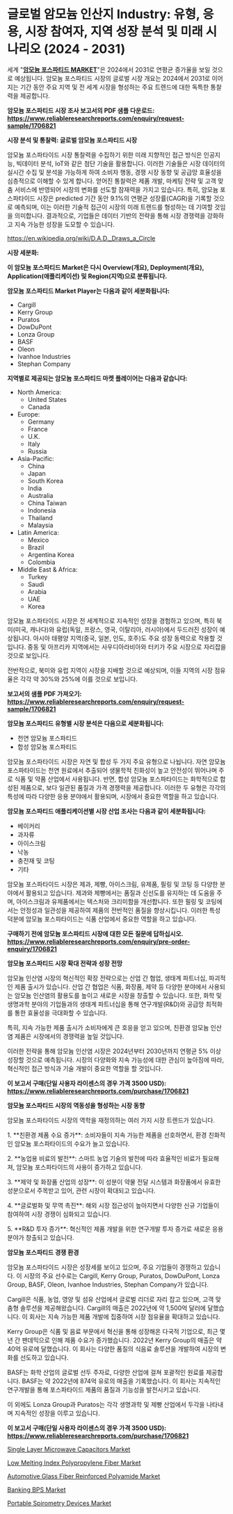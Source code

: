 <p><h1>글로벌 암모늄 인산지 Industry: 유형, 응용, 시장 참여자, 지역 성장 분석 및 미래 시나리오 (2024 - 2031)</h1></p><p>세계 "<strong><a href="https://www.reliableresearchreports.com/ammonium-phosphatide-r1706821">암모늄 포스파티드 MARKET</a></strong>"은 2024에서 2031로 연평균 증가율을 보일 것으로 예상됩니다. 암모늄 포스파티드 시장의 글로벌 시장 개요는 2024에서 2031로 이어지는 기간 동안 주요 지역 및 전 세계 시장을 형성하는 주요 트렌드에 대한 독특한 통찰력을 제공합니다.</p>
<p><strong>암모늄 포스파티드 시장 조사 보고서의 PDF 샘플 다운로드: <a href="https://www.reliableresearchreports.com/enquiry/request-sample/1706821">https://www.reliableresearchreports.com/enquiry/request-sample/1706821</a></strong></p>
<p><strong>시장 분석 및 통찰력: 글로벌 암모늄 포스파티드 시장</strong></p>
<p><p>암모늄 포스파타이드 시장 통찰력을 수집하기 위한 미래 지향적인 접근 방식은 인공지능, 빅데이터 분석, IoT와 같은 첨단 기술을 활용합니다. 이러한 기술들은 시장 데이터의 실시간 수집 및 분석을 가능하게 하여 소비자 행동, 경쟁 시장 동향 및 공급망 효율성을 심층적으로 이해할 수 있게 합니다. 얻어진 통찰력은 제품 개발, 마케팅 전략 및 고객 맞춤 서비스에 반영되어 시장의 변화를 선도할 잠재력을 가지고 있습니다. 특히, 암모늄 포스파타이드 시장은 predicted 기간 동안 9.1%의 연평균 성장률(CAGR)을 기록할 것으로 예측되며, 이는 이러한 기술적 접근이 시장의 미래 트렌드를 형성하는 데 기여할 것임을 의미합니다. 결과적으로, 기업들은 데이터 기반의 전략을 통해 시장 경쟁력을 강화하고 지속 가능한 성장을 도모할 수 있습니다.</p></p>
<p><a href="%7CAUTHORITHY_DOMAIN_URL%7C">https://en.wikipedia.org/wiki/D.A.D._Draws_a_Circle</a></p>
<p><strong>시장 세분화:</strong></p>
<p><strong>이 암모늄 포스파티드 Market은 다시 Overview(개요), Deployment(개요), Application(애플리케이션) 및 Region(지역)으로 분류됩니다.</strong></p>
<p><strong>암모늄 포스파티드 Market Player는 다음과 같이 세분화됩니다:</strong></p>
<p><ul><li>Cargill</li><li>Kerry Group</li><li>Puratos</li><li>DowDuPont</li><li>Lonza Group</li><li>BASF</li><li>Oleon</li><li>Ivanhoe Industries</li><li>Stephan Company</li></ul></p>
<p><strong>지역별로 제공되는 암모늄 포스파티드 마켓 플레이어는 다음과 같습니다:</strong></p>
<p><ul>
    <li>
        North America:
        <ul>
            <li>United States</li>
            <li>Canada</li>
        </ul>
    </li>
    <li>
        Europe:
        <ul>
            <li>Germany</li>
            <li>France</li>
            <li>U.K.</li>
            <li>Italy</li>
            <li>Russia</li>
        </ul>
    </li>
    <li>
        Asia-Pacific:
        <ul>
            <li>China</li>
            <li>Japan</li>
            <li>South Korea</li>
            <li>India</li>
            <li>Australia</li>
            <li>China Taiwan</li>
            <li>Indonesia</li>
            <li>Thailand</li>
            <li>Malaysia</li>
        </ul>
    </li>
    <li>
        Latin America:
        <ul>
            <li>Mexico</li>
            <li>Brazil</li>
            <li>Argentina Korea</li>
            <li>Colombia</li>
        </ul>
    </li>
    <li>
        Middle East & Africa:
        <ul>
            <li>Turkey</li>
            <li>Saudi</li>
            <li>Arabia</li>
            <li>UAE</li>
            <li>Korea</li>
        </ul>
    </li>
    </ul></p>
<p><p>암모늄 포스파타이드 시장은 전 세계적으로 지속적인 성장을 경험하고 있으며, 특히 북미(미국, 캐나다)와 유럽(독일, 프랑스, 영국, 이탈리아, 러시아)에서 두드러진 성장이 예상됩니다. 아시아 태평양 지역(중국, 일본, 인도, 호주)도 주요 성장 동력으로 작용할 것입니다. 중동 및 아프리카 지역에서는 사우디아라비아와 터키가 주요 시장으로 자리잡을 것으로 보입니다. </p><p>전반적으로, 북미와 유럽 지역이 시장을 지배할 것으로 예상되며, 이들 지역의 시장 점유율은 각각 약 30%와 25%에 이를 것으로 보입니다.</p></p>
<p><strong>보고서의 샘플 PDF 가져오기: <a href="https://www.reliableresearchreports.com/enquiry/request-sample/1706821">https://www.reliableresearchreports.com/enquiry/request-sample/1706821</a></strong></p>
<p><strong>암모늄 포스파티드 유형별 시장 분석은 다음으로 세분화됩니다:</strong></p>
<p><ul><li>천연 암모늄 포스파티드</li><li>합성 암모늄 포스파티드</li></ul></p>
<p><p>암모늄 포스파타이드 시장은 자연 및 합성 두 가지 주요 유형으로 나뉩니다. 자연 암모늄 포스파타이드는 천연 원료에서 추출되어 생물학적 친화성이 높고 안전성이 뛰어나며 주로 식품 및 약품 산업에서 사용됩니다. 반면, 합성 암모늄 포스파타이드는 화학적으로 합성된 제품으로, 보다 일관된 품질과 가격 경쟁력을 제공합니다. 이러한 두 유형은 각각의 특성에 따라 다양한 응용 분야에서 활용되며, 시장에서 중요한 역할을 하고 있습니다.</p></p>
<p><strong>암모늄 포스파티드 애플리케이션별 시장 산업 조사는 다음과 같이 세분화됩니다:</strong></p>
<p><ul><li>베이커리</li><li>과자류</li><li>아이스크림</li><li>낙농</li><li>충전재 및 코팅</li><li>기타</li></ul></p>
<p><p>암모늄 포스파타이드 시장은 제과, 제빵, 아이스크림, 유제품, 필링 및 코팅 등 다양한 분야에서 활용되고 있습니다. 제과와 제빵에서는 품질과 신선도를 유지하는 데 도움을 주며, 아이스크림과 유제품에서는 텍스처와 크리미함을 개선합니다. 또한 필링 및 코팅에서는 안정성과 일관성을 제공하여 제품의 전반적인 품질을 향상시킵니다. 이러한 특성 덕분에 암모늄 포스파타이드는 식품 산업에서 중요한 역할을 하고 있습니다.</p></p>
<p><strong>구매하기 전에 암모늄 포스파티드 시장에 대한 모든 질문에 답하십시오. <a href="https://www.reliableresearchreports.com/enquiry/pre-order-enquiry/1706821">https://www.reliableresearchreports.com/enquiry/pre-order-enquiry/1706821</a></strong></p>
<p><strong>암모늄 포스파티드 시장 확대 전략과 성장 전망</strong></p>
<p><p>암모늄 인산염 시장의 혁신적인 확장 전략으로는 산업 간 협업, 생태계 파트너십, 파괴적인 제품 출시가 있습니다. 산업 간 협업은 식품, 화장품, 제약 등 다양한 분야에서 사용되는 암모늄 인산염의 활용도를 높이고 새로운 시장을 창출할 수 있습니다. 또한, 화학 및 생명과학 분야의 기업들과의 생태계 파트너십을 통해 연구개발(R&D)와 공급망 최적화를 통한 효율성을 극대화할 수 있습니다. </p><p>특히, 지속 가능한 제품 출시가 소비자에게 큰 호응을 얻고 있으며, 친환경 암모늄 인산염 제품은 시장에서의 경쟁력을 높일 것입니다. </p><p>이러한 전략을 통해 암모늄 인산염 시장은 2024년부터 2030년까지 연평균 5% 이상 성장할 것으로 예측됩니다. 시장의 다양화와 지속 가능성에 대한 관심이 높아짐에 따라, 혁신적인 접근 방식과 기술 개발이 중요한 역할을 할 것입니다.</p></p>
<p><strong>이 보고서 구매(단일 사용자 라이센스의 경우 가격 3500 USD): <a href="https://www.reliableresearchreports.com/purchase/1706821">https://www.reliableresearchreports.com/purchase/1706821</a></strong></p>
<p><strong>암모늄 포스파티드 시장의 역동성을 형성하는 시장 동향</strong></p>
<p><p>암모늄 포스파타이드 시장의 역학을 재정의하는 여러 가지 시장 트렌드가 있습니다.</p><p>1. **친환경 제품 수요 증가**: 소비자들이 지속 가능한 제품을 선호하면서, 환경 친화적인 암모늄 포스파타이드의 수요가 늘고 있습니다.</p><p>2. **농업용 비료의 발전**: 스마트 농업 기술의 발전에 따라 효율적인 비료가 필요해져, 암모늄 포스파타이드의 사용이 증가하고 있습니다.</p><p>3. **제약 및 화장품 산업의 성장**: 이 성분이 약물 전달 시스템과 화장품에서 유효한 성분으로서 주목받고 있어, 관련 시장이 확대되고 있습니다.</p><p>4. **글로벌화 및 무역 촉진**: 해외 시장 접근성이 높아지면서 다양한 신규 기업들이 참여하여 시장 경쟁이 심화되고 있습니다.</p><p>5. **R&D 투자 증가**: 혁신적인 제품 개발을 위한 연구개발 투자 증가로 새로운 응용 분야가 창출되고 있습니다.</p></p>
<p><strong>암모늄 포스파티드 경쟁 환경</strong></p>
<p><p>암모늄 포스파타이드 시장은 성장세를 보이고 있으며, 주요 기업들이 경쟁하고 있습니다. 이 시장의 주요 선수로는 Cargill, Kerry Group, Puratos, DowDuPont, Lonza Group, BASF, Oleon, Ivanhoe Industries, Stephan Company가 있습니다.</p><p>Cargill은 식품, 농업, 영양 및 섬유 산업에서 글로벌 리더로 자리 잡고 있으며, 고객 맞춤형 솔루션을 제공해왔습니다. Cargill의 매출은 2022년에 약 1,500억 달러에 달했습니다. 이 회사는 지속 가능한 제품 개발에 집중하여 시장 점유율을 확대하고 있습니다.</p><p>Kerry Group은 식품 및 음료 부문에서 혁신을 통해 성장해온 다국적 기업으로, 최근 몇 년 간 팬데믹으로 인해 제품 수요가 증가했습니다. 2022년 Kerry Group의 매출은 약 40억 유로에 달했습니다. 이 회사는 다양한 품질의 식음료 솔루션을 개발하여 시장의 변화를 선도하고 있습니다.</p><p>BASF는 화학 산업의 글로벌 선두 주자로, 다양한 산업에 걸쳐 포괄적인 원료를 제공합니다. BASF는 약 2022년에 874억 유로의 매출을 기록했습니다. 이 회사는 지속적인 연구개발을 통해 포스파타이드 제품의 품질과 기능성을 발전시키고 있습니다.</p><p>이 외에도 Lonza Group과 Puratos는 각각 생명과학 및 제빵 산업에서 두각을 나타내며 지속적인 성장을 이루고 있습니다.</p></p>
<p><strong>이 보고서 구매(단일 사용자 라이센스의 경우 가격 3500 USD): <a href="https://www.reliableresearchreports.com/purchase/1706821">https://www.reliableresearchreports.com/purchase/1706821</a></strong></p>
<p><p><a href="https://github.com/julyju69/Market-Research-Report-List-5/blob/main/single-layer-microwave-capacitors-market.md">Single Layer Microwave Capacitors Market</a></p><p><a href="https://issuu.com/reportprime-2/docs/low-melting-index-polypropylene-fib_c9a13c1c9a7789">Low Melting Index Polypropylene Fiber Market</a></p><p><a href="https://issuu.com/reportprime-2/docs/automotive-glass-fiber-reinforced-p_b45119d9c0ac3c">Automotive Glass Fiber Reinforced Polyamide Market</a></p><p><a href="https://www.linkedin.com/pulse/global-banking-bps-market-projected-grow-cagr-96-forcasted-01gde?trackingId=kaAO1OjPShCGhFdXacKSeA%3D%3D">Banking BPS Market</a></p><p><a href="https://www.linkedin.com/pulse/global-portable-spirometry-devices-market-analysis-key-trends-cljmc?trackingId=OMGK3wA4SjComBJq4f3XOQ%3D%3D">Portable Spirometry Devices Market</a></p></p>